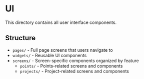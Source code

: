 # UI

This directory contains all user interface components.

## Structure

- `pages/` - Full page screens that users navigate to
- `widgets/` - Reusable UI components
- `screens/` - Screen-specific components organized by feature
  - `points/` - Points-related screens and components
  - `projects/` - Project-related screens and components
